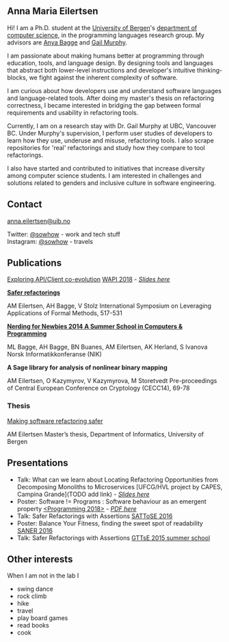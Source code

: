## Anna Maria Eilertsen

Hi! I am a Ph.D. student at the [University of Bergen](http://www.uib.no/en)'s [department of computer science](http://www.uib.no/en/ii), in the programming languages research group. My advisors are [Anya Bagge](https://www.ii.uib.no/~anya/) and [Gail Murphy](https://www.cs.ubc.ca/people/gail-murphy). 

I am passionate about making humans better at programming through education, tools, and language design. By designing tools and languages that abstract both lower-level instructions and developer's intuitive thinking-blocks, we fight against the inherent complexity of software. 

I am curious about how developers use and understand software languages and language-related tools. After doing my master's thesis on refactoring correctness, I became interested in bridging the gap between formal requirements and usability in refactoring tools. 

Currently, I am on a research stay with Dr. Gail Murphy at UBC, Vancouver BC. Under Murphy's supervision, I perform user studies of developers to learn how they use, underuse and misuse, refactoring tools. I also scrape repositories for 'real' refactorings and study how they compare to tool refactorings. 

I also have started and contributed to initiatives that increase diversity among computer science students. I am interested in challenges and solutions related to genders and inclusive culture in software engineering. 

## Contact
anna.eilertsen@uib.no

Twitter: [@sowhow](https://twitter.com/Sowhow) - work and tech stuff   
Instagram: [@sowhow](https://www.instagram.com/sowhow/) - travels 

## Publications

[Exploring API/Client co-evolution](https://dl.acm.org/citation.cfm?doid=3194793.3194799) [WAPI 2018](https://w-api.github.io/) - [*Slides here*](https://github.com/annaei/annaei.github.io/blob/master/API%20CO-EVO%20WAPI-print.pdf)

[**Safer refactorings**](https://link.springer.com/chapter/10.1007/978-3-319-47166-2_36)

AM Eilertsen, AH Bagge, V Stolz
International Symposium on Leveraging Applications of Formal Methods, 517-531

[**Nerding for Newbies 2014 A Summer School in Computers & Programming**](http://www.ii.uib.no/~anya/papers/bagge-bagge-etal-nik14-nerding.pdf)

ML Bagge, AH Bagge, BN Buanes, AM Eilertsen, AK Herland, S Ivanova
Norsk Informatikkonferanse (NIK)

**A Sage library for analysis of nonlinear binary mapping**

AM Eilertsen, O Kazymyrov, V Kazymyrova, M Storetvedt
Pre-proceedings of Central European Conference on Cryptology (CECC14), 69-78

### Thesis
[Making software refactoring safer](http://www.uib.no/sites/w3.uib.no/files/attachments/main.pdf)

AM Eilertsen
Master’s thesis, Department of Informatics, University of Bergen

## Presentations
* Talk: What can we learn about Locating Refactoring Opportunities from Decomposing Monoliths to Microservices [UFCG/HVL project by CAPES, Campina Grande](TODO add link) - [*Slides here*](https://github.com/annaei/annaei.github.io/blob/master/Refactoring-talk-campina.pdf)
* Poster: Software != Programs : Software behaviour as an emergent property [<Programming 2018>](https://2018.programming-conference.org/track/programming-2018-Posters) - [*PDF here*](https://github.com/annaei/annaei.github.io/blob/master/poster-p18.jpg)
* Talk: Safer Refactorings with Assertions [SATToSE 2016](http://sattose.org/2016)
* Poster: Balance Your Fitness, finding the sweet spot of readability [SANER 2016](http://saner.inf.usi.ch/index.php)
* Talk: Safer Refactorings with Assertions [GTTsE 2015 summer school](http://gttse.wikidot.com/2015:welcome) 

## Other interests
When I am not in the lab I

* swing dance
* rock climb 
* hike 
* travel
* play board games
* read books
* cook
